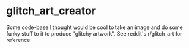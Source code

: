 # glitch_art_creator
Some code-base I thought would be cool to take an image and do some funky stuff to it to produce "glitchy artwork". See reddit's r/glitch_art for reference
